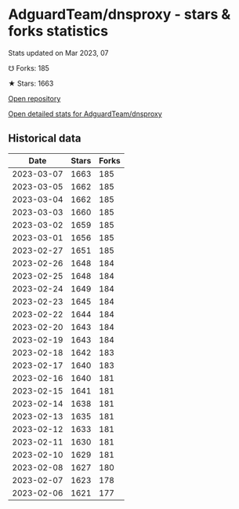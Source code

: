 # AdguardTeam/dnsproxy - stars & forks statistics

Stats updated on Mar 2023, 07

☋ Forks: 185

★ Stars: 1663

[Open repository](https://github.com/AdguardTeam/dnsproxy)

[Open detailed stats for AdguardTeam/dnsproxy](https://reviewgithub.com/rep/AdguardTeam/dnsproxy)

## Historical data
| Date | Stars | Forks |
|------|-------|-------|
| 2023-03-07 | 1663 | 185 | 
| 2023-03-05 | 1662 | 185 | 
| 2023-03-04 | 1662 | 185 | 
| 2023-03-03 | 1660 | 185 | 
| 2023-03-02 | 1659 | 185 | 
| 2023-03-01 | 1656 | 185 | 
| 2023-02-27 | 1651 | 185 | 
| 2023-02-26 | 1648 | 184 | 
| 2023-02-25 | 1648 | 184 | 
| 2023-02-24 | 1649 | 184 | 
| 2023-02-23 | 1645 | 184 | 
| 2023-02-22 | 1644 | 184 | 
| 2023-02-20 | 1643 | 184 | 
| 2023-02-19 | 1643 | 184 | 
| 2023-02-18 | 1642 | 183 | 
| 2023-02-17 | 1640 | 183 | 
| 2023-02-16 | 1640 | 181 | 
| 2023-02-15 | 1641 | 181 | 
| 2023-02-14 | 1638 | 181 | 
| 2023-02-13 | 1635 | 181 | 
| 2023-02-12 | 1633 | 181 | 
| 2023-02-11 | 1630 | 181 | 
| 2023-02-10 | 1629 | 181 | 
| 2023-02-08 | 1627 | 180 | 
| 2023-02-07 | 1623 | 178 | 
| 2023-02-06 | 1621 | 177 | 

